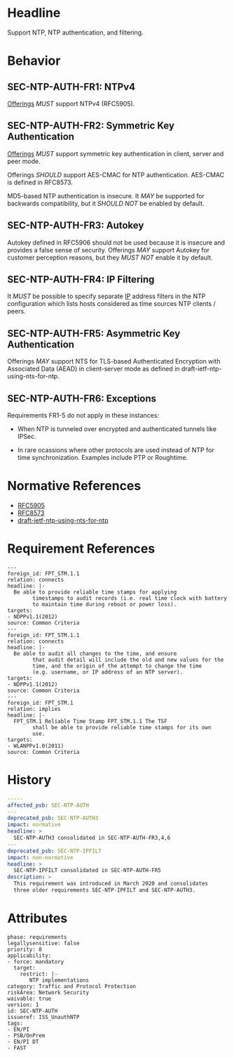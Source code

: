 # Headline

Support NTP, NTP authentication, and filtering.

# Behavior

## SEC-NTP-AUTH-FR1: NTPv4

[Offerings](#DEF_Offering) _MUST_ support NTPv4
(RFC5905).

## SEC-NTP-AUTH-FR2: Symmetric Key Authentication

[Offerings](#DEF_Offering) _MUST_ support symmetric key
authentication in client, server and peer mode.

Offerings _SHOULD_ support AES-CMAC for NTP authentication.
AES-CMAC is defined in RFC8573.

MD5-based NTP authentication is insecure. It _MAY_ be
supported for backwards compatibility, but it _SHOULD NOT_
be enabled by default.

## SEC-NTP-AUTH-FR3: Autokey

Autokey defined in RFC5906 should not be used because it is insecure
and provides a false sense of security. Offerings _MAY_ support
Autokey for customer perception reasons, but they _MUST NOT_ enable
it by default.

## SEC-NTP-AUTH-FR4: IP Filtering

It _MUST_ be possible to specify separate [IP](#DEF_IP)
address filters in the NTP configuration which lists
hosts considered as time sources NTP clients / peers.

## SEC-NTP-AUTH-FR5: Asymmetric Key Authentication

Offerings _MAY_ support NTS for TLS-based Authenticated Encryption
with Associated Data (AEAD) in client-server mode as defined in
draft-ietf-ntp-using-nts-for-ntp.

## SEC-NTP-AUTH-FR6: Exceptions

Requirements FR1-5 do not apply in these instances:

- When NTP is tunneled over encrypted and authenticated
  tunnels like IPSec.

- In rare ocassions where other protocols are used
  instead of NTP for time synchronization. Examples
  include PTP or Roughtime.

# Normative References

- [RFC5905](https://tools.ietf.org/html/rfc5905)
- [RFC8573](https://tools.ietf.org/html/rfc8573)
- [draft-ietf-ntp-using-nts-for-ntp](https://tools.ietf.org/html/draft-ietf-ntp-using-nts-for-ntp)

# Requirement References

    ---
    foreign_id: FPT_STM.1.1
    relation: connects
    headline: |-
      Be able to provide reliable time stamps for applying
            timestamps to audit records (i.e. real time clock with battery
            to maintain time during reboot or power loss).
    targets:
    - NDPPv1.1(2012)
    source: Common Criteria
    ---
    foreign_id: FPT_STM.1.1
    relation: connects
    headline: |-
      Be able to audit all changes to the time, and ensure
            that audit detail will include the old and new values for the
            time, and the origin of the attempt to change the time
            (e.g. username, or IP address of an NTP server).
    targets:
    - NDPPv1.1(2012)
    source: Common Criteria
    ---
    foreign_id: FPT_STM.1
    relation: implies
    headline: |-
      FPT_STM.1 Reliable Time Stamp FPT_STM.1.1 The TSF
            shall be able to provide reliable time stamps for its own
            use.
    targets:
    - WLANPPv1.0(2011)
    source: Common Criteria

# History

```yaml
-----
affected_psb: SEC-NTP-AUTH
---
deprecated_psb: SEC-NTP-AUTH3
impact: normative
headline: >
  SEC-NTP-AUTH3 consolidated in SEC-NTP-AUTH-FR3,4,6
---
deprecated_psb: SEC-NTP-IPFILT
impact: non-normative
headline: >
  SEC-NTP-IPFILT consolidated in SEC-NTP-AUTH-FR5
description: >
  This requirement was introduced in March 2020 and consolidates
  three older requirements SEC-NTP-IPFILT and SEC-NTP-AUTH3.
```

# Attributes

    phase: requirements
    legallysensitive: false
    priority: 8
    applicability:
    - force: mandatory
      target:
        restrict: |-
           NTP implementations
    category: Traffic and Protocol Protection
    riskArea: Network Security
    waivable: true
    version: 1
    id: SEC-NTP-AUTH
    issueref: ISS_UnauthNTP
    tags:
    - EN/PI
    - PSB/OnPrem
    - EN/PI DT
    - FAST
